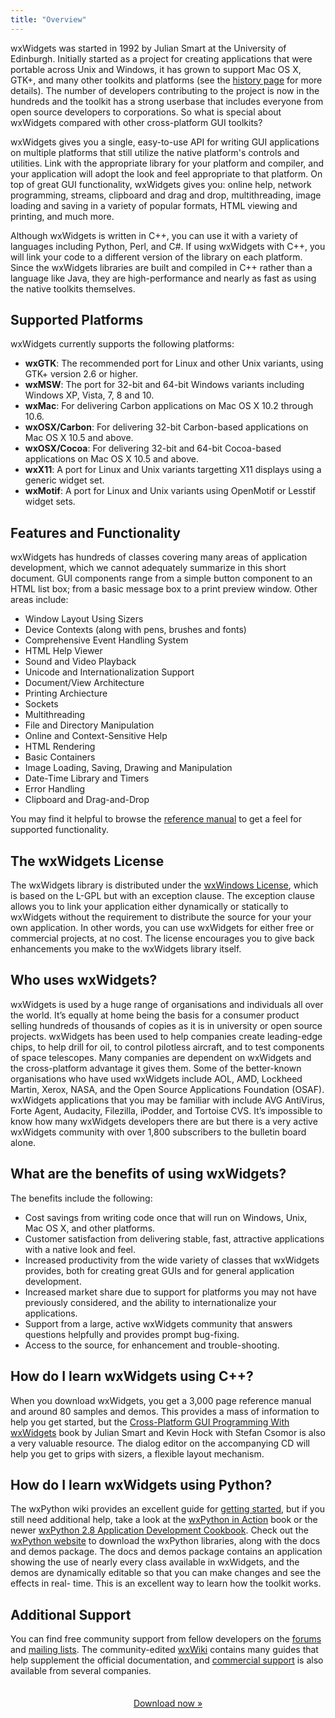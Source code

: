 ```yaml
---
title: "Overview"
---
```


wxWidgets was started in 1992 by Julian Smart at the University of Edinburgh.
Initially started as a project for creating applications that were portable
across Unix and Windows, it has grown to support Mac OS X, GTK+, and many other
toolkits and platforms (see the [history page][12] for more details). The
number of developers contributing to the project is now in the hundreds and the
toolkit has a strong userbase that includes everyone from open source
developers to corporations. So what is special about wxWidgets compared with
other cross-platform GUI toolkits?

[12]: /about/history/

wxWidgets gives you a single, easy-to-use API for writing GUI applications on
multiple platforms that still utilize the native platform's controls and
utilities. Link with the appropriate library for your platform and compiler,
and your application will adopt the look and feel appropriate to that platform.
On top of great GUI functionality, wxWidgets gives you: online help, network
programming, streams, clipboard and drag and drop, multithreading, image
loading and saving in a variety of popular formats, HTML viewing and printing,
and much more.

Although wxWidgets is written in C++, you can use it with a variety of
languages including Python, Perl, and C#. If using wxWidgets with C++, you will
link your code to a different version of the library on each platform. Since
the wxWidgets libraries are built and compiled in C++ rather than a language
like Java, they are high-performance and nearly as fast as using the native
toolkits themselves.


## Supported Platforms

wxWidgets currently supports the following platforms:

* **wxGTK**: The recommended port for Linux and other Unix variants, using GTK+
  version 2.6 or higher.
* **wxMSW**: The port for 32-bit and 64-bit Windows variants including Windows
  XP, Vista, 7, 8 and 10.
* **wxMac**: For delivering Carbon applications on Mac OS X 10.2 through 10.6.
* **wxOSX/Carbon**: For delivering 32-bit Carbon-based applications on Mac OS X
  10.5 and above.
* **wxOSX/Cocoa**: For delivering 32-bit and 64-bit Cocoa-based applications on
  Mac OS X 10.5 and above.
* **wxX11**: A port for Linux and Unix variants targetting X11 displays using a
  generic widget set.
* **wxMotif**: A port for Linux and Unix variants using OpenMotif or Lesstif
  widget sets.


## Features and Functionality

wxWidgets has hundreds of classes covering many areas of application
development, which we cannot adequately summarize in this short document. GUI
components range from a simple button component to an HTML list box; from a
basic message box to a print preview window. Other areas include:

* Window Layout Using Sizers
* Device Contexts (along with pens, brushes and fonts)
* Comprehensive Event Handling System
* HTML Help Viewer
* Sound and Video Playback
* Unicode and Internationalization Support
* Document/View Architecture
* Printing Archiecture
* Sockets
* Multithreading
* File and Directory Manipulation
* Online and Context-Sensitive Help
* HTML Rendering
* Basic Containers
* Image Loading, Saving, Drawing and Manipulation
* Date-Time Library and Timers
* Error Handling
* Clipboard and Drag-and-Drop

You may find it helpful to browse the [reference manual][1] to get a feel for
supported functionality.

[1]: http://docs.wxwidgets.org/trunk/page_class_cat.html


## The wxWidgets License

The wxWidgets library is distributed under the [wxWindows License][2], which is
based on the L-GPL but with an exception clause. The exception clause allows
you to link your application either dynamically or statically to wxWidgets
without the requirement to distribute the source for your your own application.
In other words, you can use wxWidgets for either free or commercial projects,
at no cost. The license encourages you to give back enhancements you make to
the wxWidgets library itself.

[2]: /about/licence/


## Who uses wxWidgets?

wxWidgets is used by a huge range of organisations and individuals all over the
world. It’s equally at home being the basis for a consumer product selling
hundreds of thousands of copies as it is in university or open source projects.
wxWidgets has been used to help companies create leading-edge chips, to help
drill for oil, to control pilotless aircraft, and to test components of space
telescopes. Many companies are dependent on wxWidgets and the cross-platform
advantage it gives them. Some of the better-known organisations who have used
wxWidgets include AOL, AMD, Lockheed Martin, Xerox, NASA, and the Open Source
Applications Foundation (OSAF). wxWidgets applications that you may be familiar
with include AVG AntiVirus, Forte Agent, Audacity, Filezilla, iPodder, and
Tortoise CVS. It’s impossible to know how many wxWidgets developers there are
but there is a very active wxWidgets community with over 1,800 subscribers to
the bulletin board alone.


## What are the benefits of using wxWidgets?

The benefits include the following:

* Cost savings from writing code once that will run on Windows, Unix, Mac OS X,
  and other platforms.
* Customer satisfaction from delivering stable, fast, attractive applications
  with a native look and feel.
* Increased productivity from the wide variety of classes that wxWidgets
  provides, both for creating great GUIs and for general application
  development.
* Increased market share due to support for platforms you may not have
  previously considered, and the ability to internationalize your applications.
* Support from a large, active wxWidgets community that answers questions
  helpfully and provides prompt bug-fixing.
* Access to the source, for enhancement and trouble-shooting.


## How do I learn wxWidgets using C++?

When you download wxWidgets, you get a 3,000 page reference manual and around
80 samples and demos. This provides a mass of information to help you get
started, but the [Cross-Platform GUI Programming With wxWidgets][3] book by
Julian Smart and Kevin Hock with Stefan Csomor is also a very valuable
resource. The dialog editor on the accompanying CD will help you get to grips
with sizers, a flexible layout mechanism.

[3]: /docs/book/


## How do I learn wxWidgets using Python?

The wxPython wiki provides an excellent guide for [getting started][4], but if
you still need additional help, take a look at the [wxPython in Action][5] book
or the newer [wxPython 2.8 Application Development Cookbook][7]. Check out the
[wxPython website][6] to download the wxPython libraries, along with the docs
and demos package. The docs and demos package contains an application showing
the use of nearly every class available in wxWidgets, and the demos are
dynamically editable so that you can make changes and see the effects in real-
time. This is an excellent way to learn how the toolkit works.

[4]: http://wiki.wxpython.org/How%20to%20Learn%20wxPython
[5]: http://www.manning.com/rappin/
[6]: http://www.wxpython.org/
[7]: http://www.amazon.com/exec/obidos/ASIN/1849511780/thmovsthpy-20/


## Additional Support

You can find free community support from fellow developers on the [forums][8]
and [mailing lists][9]. The community-edited [wxWiki][11] contains many guides
that help supplement the official documentation, and [commercial support][10]
is also available from several companies.

[8]: https://forums.wxwidgets.org/
[9]: /support/maillst2.htm
[10]: /support/support.htm
[11]: https://wiki.wxwidgets.org/


<p style="margin-top: 2.5em; text-align: center;">
  <a href="/downloads/" class="btn btn-lg btn-primary"><i class="fa fa-download fa-fw"></i> Download now &raquo;</a>
</p>

